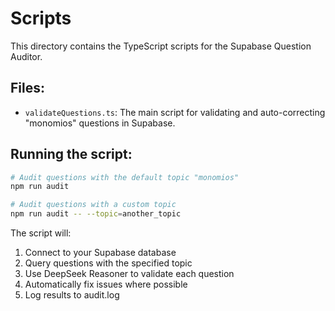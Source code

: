 # Scripts

This directory contains the TypeScript scripts for the Supabase Question Auditor.

## Files:

- `validateQuestions.ts`: The main script for validating and auto-correcting "monomios" questions in Supabase.

## Running the script:

```bash
# Audit questions with the default topic "monomios"
npm run audit

# Audit questions with a custom topic
npm run audit -- --topic=another_topic
```

The script will:

1. Connect to your Supabase database
2. Query questions with the specified topic
3. Use DeepSeek Reasoner to validate each question
4. Automatically fix issues where possible
5. Log results to audit.log